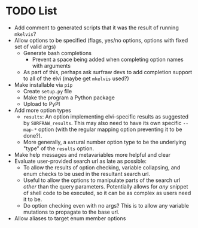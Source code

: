 # TODO List

- Add comment to generated scripts that it was the result of running `mkelvis`?
- Allow options to be specified (flags, yes/no options, options with fixed set
  of valid args)
	- Generate bash completions
		- Prevent a space being added when completing option names with
		  arguments
	- As part of this, perhaps ask surfraw devs to add completion support
	  to all of the elvi (maybe get `mkelvis` used?)
- Make installable via `pip`
	- Create `setup.py` file
	- Make the program a Python package
	- Upload to PyPI
- Add more option types
	- `results`: An option implementing elvi-specific results as suggested
	  by `SURFRAW_results`. This may also need to have its own specific
`--map-*` option (with the regular mapping option preventing it to be done?).
	- More generally, a `nat`ural number option type to be the underlying
	  "type" of the `results` option.
- Make help messages and metavariables more helpful and clear
- Evaluate user-provided search url as late as possible:
	- To allow the results of option checking, variable collapsing, and
	  enum checks to be used in the resultant search url.
	- Useful to allow the options to manipulate parts of the search url
	  *other* than the query parameters. Potentially allows for *any*
snippet of shell code to be executed, so it can be as complex as users need it
to be.
	- Do option checking even with no args? This is to allow any variable
	  mutations to propagate to the base url.
- Allow aliases to target enum member options

